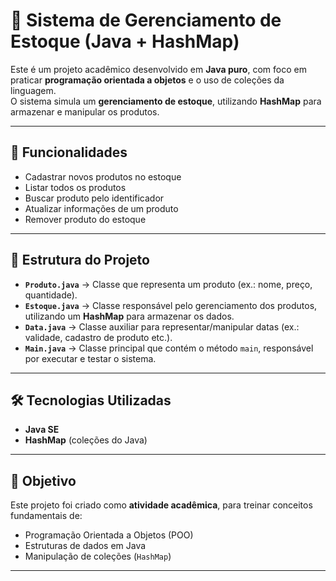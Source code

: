 # 🛒 Sistema de Gerenciamento de Estoque (Java + HashMap)

Este é um projeto acadêmico desenvolvido em **Java puro**, com foco em praticar **programação orientada a objetos** e o uso de coleções da linguagem.  
O sistema simula um **gerenciamento de estoque**, utilizando **HashMap** para armazenar e manipular os produtos.

---

## 📌 Funcionalidades
- Cadastrar novos produtos no estoque  
- Listar todos os produtos  
- Buscar produto pelo identificador  
- Atualizar informações de um produto  
- Remover produto do estoque  

---

## 📂 Estrutura do Projeto
- **`Produto.java`** → Classe que representa um produto (ex.: nome, preço, quantidade).  
- **`Estoque.java`** → Classe responsável pelo gerenciamento dos produtos, utilizando um **HashMap** para armazenar os dados.  
- **`Data.java`** → Classe auxiliar para representar/manipular datas (ex.: validade, cadastro de produto etc.).  
- **`Main.java`** → Classe principal que contém o método `main`, responsável por executar e testar o sistema.  

---

## 🛠️ Tecnologias Utilizadas
- **Java SE**  
- **HashMap** (coleções do Java)  

---

## 🎯 Objetivo
Este projeto foi criado como **atividade acadêmica**, para treinar conceitos fundamentais de:
- Programação Orientada a Objetos (POO)  
- Estruturas de dados em Java  
- Manipulação de coleções (`HashMap`)  

---

